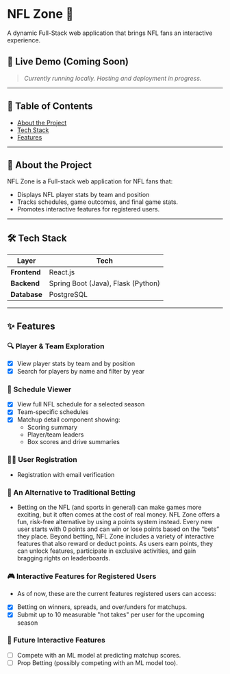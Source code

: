 # NFL Zone 🏈  
A dynamic Full-Stack web application that brings NFL fans an interactive experience. 

## 🌟 Live Demo (Coming Soon)
> _Currently running locally. Hosting and deployment in progress._

---

## 📌 Table of Contents
- [About the Project](#about-the-project)
- [Tech Stack](#tech-stack)
- [Features](#features)

---

## 📖 About the Project
NFL Zone is a Full-stack web application for NFL fans that:
- Displays NFL player stats by team and position
- Tracks schedules, game outcomes, and final game stats.
- Promotes interactive features for registered users. 

---

## 🛠️ Tech Stack

| Layer        | Tech                                           |
|--------------|------------------------------------------------|
| **Frontend** | React.js                                       |
| **Backend**  | Spring Boot (Java), Flask (Python)             |
| **Database** | PostgreSQL                                     |

---

## ✨ Features

### 🔍 Player & Team Exploration
- [x] View player stats by team and by position
- [x] Search for players by name and filter by year

### 📅 Schedule Viewer
- [x] View full NFL schedule for a selected season
- [x] Team-specific schedules
- [x] Matchup detail component showing:
  - Scoring summary
  - Player/team leaders
  - Box scores and drive summaries
    
### 🧑‍💻 User Registration
- Registration with email verification

### 🎰 An Alternative to Traditional Betting
- Betting on the NFL (and sports in general) can make games more exciting, but it often comes at the cost of real money. NFL Zone offers a fun, risk-free alternative by using a points system instead. Every new user starts with 0 points and can win or lose points based on the “bets” they place. Beyond betting, NFL Zone includes a variety of interactive features that also reward or deduct points. As users earn points, they can unlock features, participate in exclusive activities, and gain bragging rights on leaderboards.
      
### 🎮 Interactive Features for Registered Users
- As of now, these are the current features registered users can access:
- [x] Betting on winners, spreads, and over/unders for matchups. 
- [x] Submit up to 10 measurable "hot takes" per user for the upcoming season

### 🔮 Future Interactive Features
- [ ] Compete with an ML model at predicting matchup scores. 
- [ ] Prop Betting (possibly competing with an ML model too). 
